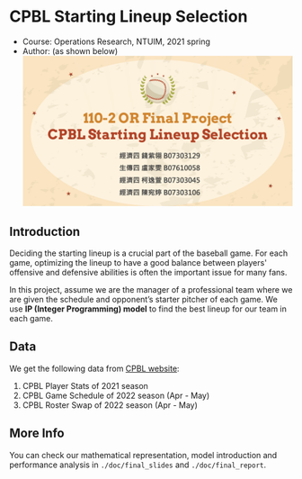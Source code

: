 # CPBL Starting Lineup Selection
- Course: Operations Research, NTUIM, 2021 spring
- Author: (as shown below)
![image](https://github.com/chiawen0104/or_cpbl/blob/main/doc/title.png)

## Introduction
Deciding the starting lineup is a crucial part of the baseball game. For each game, optimizing the lineup to have a good balance between players' offensive and defensive abilities is often the important issue for many fans.  

In this project, assume we are the manager of a professional team where we are given the schedule and opponent’s starter pitcher of each game. We use **IP (Integer Programming) model** to find the best lineup for our team in each game.

## Data
We get the following data from [CPBL website](https://www.cpbl.com.tw):
1. CPBL Player Stats of 2021 season
2. CPBL Game Schedule of 2022 season (Apr - May)
3. CPBL Roster Swap of 2022 season (Apr - May)

## More Info
You can check our mathematical representation, model introduction and performance analysis in `./doc/final_slides` and `./doc/final_report`.

